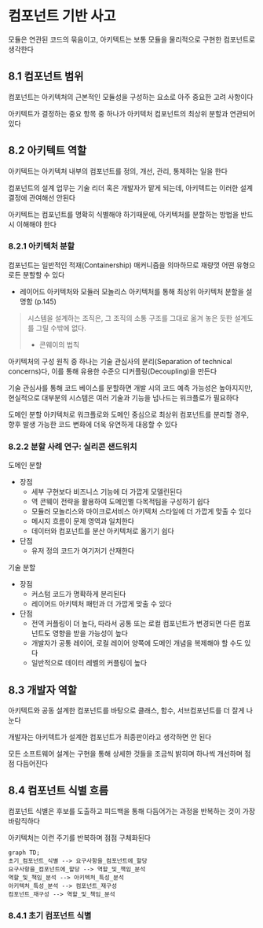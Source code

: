 # 컴포넌트 기반 사고

모듈은 연관된 코드의 묶음이고, 아키텍트는 보통 모듈을 물리적으로 구현한 컴포넌트로 생각한다

## 8.1 컴포넌트 범위

컴포넌트는 아키텍처의 근본적인 모듈성을 구성하는 요소로 아주 중요한 고려 사항이다

아키텍트가 결정하는 중요 항목 중 하나가 아키텍처 컴포넌트의 최상위 분할과 연관되어 있다

## 8.2 아키텍트 역할

아키텍트는 아키텍처 내부의 컴포넌트를 정의, 개선, 관리, 통제하는 일을 한다

컴포넌트의 설계 업무는 기술 리더 혹은 개발자가 맡게 되는데, 아키텍트는 이러한 설계 결정에 관여해선 안된다

아키텍트는 컴포넌트를 명확히 식별해야 하기때문에, 아키텍처를 분할하는 방법을 반드시 이해해야 한다

### 8.2.1 아키텍처 분할

컴포넌트는 일반적인 적재(Containership) 매커니즘을 의마하므로 재량껏 어떤 유형으로든 분할할 수 있다

- 레이어드 아키텍처와 모듈러 모놀리스 아키텍처를 통해 최상위 아키텍처 분할을 설명함 (p.145)

> 시스템을 설계하는 조직은, 그 조직의 소통 구조를 그대로 옮겨 놓은 듯한 설계도를 그릴 수밖에 없다.
>
> - 콘웨이의 법칙

아키텍처의 구성 원칙 중 하나는 기술 관심사의 분리(Separation of technical concerns)다, 이를 통해 유용한 수준으 디커플링(Decoupling)을 만든다

기술 관심사를 통해 코드 베이스를 분할하면 개발 시의 코드 예측 가능성은 높아지지만, 현실적으로 대부분의 시스템은 여러 기술과 기능을 넘나드는 워크플로가 필요하다

도메인 분할 아키텍처로 워크플로와 도메인 중심으로 최상위 컴포넌트를 분리할 경우, 향후 발생 가능한 코드 변화에 더욱 유연하게 대응할 수 있다

### 8.2.2 분할 사례 연구: 실리콘 샌드위치

도메인 분할

- 장점
  - 세부 구현보다 비즈니스 기능에 더 가깝게 모델린된다
  - 역 콘웨이 전략을 활용하여 도메인별 다목적팀을 구성하기 쉽다
  - 모듈러 모놀리스와 마이크로서비스 아키텍처 스타일에 더 가깝게 맞출 수 있다
  - 메시지 흐름이 문제 영역과 일치한다
  - 데이터와 컴포넌트를 분산 아키텍처로 옮기기 쉽다
- 단점
  - 유저 정의 코드가 여기저기 산재한다

기술 분할

- 장점
  - 커스텀 코드가 명확하게 분리된다
  - 레이어드 아키텍처 패턴과 더 가깝게 맞출 수 있다
- 단점
  - 전역 커플링이 더 높다, 따라서 공통 또는 로컬 컴포넌트가 변경되면 다른 컴포넌트도 영향을 받을 가능성이 높다
  - 개발자가 공통 레이어, 로컬 레이어 양쪽에 도메인 개념을 복제해야 할 수도 있다
  - 일반적으로 데이터 레벨의 커플링이 높다

## 8.3 개발자 역할

아키텍트와 공동 설계한 컴포넌트를 바탕으로 클래스, 함수, 서브컴포넌트를 더 잘게 나눈다

개발자는 아키텍트가 설계한 컴포넌트가 최종판이라고 생각하면 안 된다

모든 소프트웨어 설계는 구현을 통해 상세한 것들을 조금씩 밝히며 하나씩 개선하며 점점 다듬어진다

## 8.4 컴포넌트 식별 흐름

컴포넌트 식별은 후보를 도출하고 피드백을 통해 다듬어가는 과정을 반복하는 것이 가장 바람직하다

아키텍처는 이런 주기를 반복하며 점점 구체화된다

```mermaid
graph TD;
초기_컴포넌트_식별 --> 요구사항을_컴포넌트에_할당
요구사항을_컴포넌트에_할당 --> 역할_및_책임_분석
역할_및_책임_분석 --> 아키텍처_특성_분석
아키텍처_특성_분석 --> 컴포넌트_재구성
컴포넌트_재구성 --> 역할_및_책임_분석
```

### 8.4.1 초기 컴포넌트 식별
